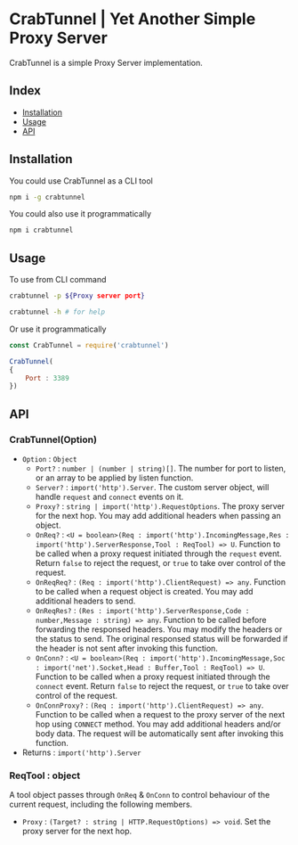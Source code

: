 # CrabTunnel | Yet Another Simple Proxy Server

CrabTunnel is a simple Proxy Server implementation.



## Index
+ [Installation](#installation)
+ [Usage](#usage)
+ [API](#api)



## Installation
You could use CrabTunnel as a CLI tool
```sh
npm i -g crabtunnel
```
You could also use it programmatically
```sh
npm i crabtunnel
```



## Usage
To use from CLI command
```sh
crabtunnel -p ${Proxy server port}

crabtunnel -h # for help
```

Or use it programmatically
```js
const CrabTunnel = require('crabtunnel')

CrabTunnel(
{
	Port : 3389
})
```



## API

### CrabTunnel(Option)
+ `Option` : `Object`
	+ `Port?` : `number | (number | string)[]`. The number for port to listen, or an array to be applied by listen function.
	+ `Server?` : `import('http').Server`. The custom server object, will handle `request` and `connect` events on it.
	+ `Proxy?` : `string | import('http').RequestOptions`. The proxy server for the next hop. You may add additional headers when passing an object.
	+ `OnReq?` : `<U = boolean>(Req : import('http').IncomingMessage,Res : import('http').ServerResponse,Tool : ReqTool) => U`. Function to be called when a proxy request initiated through the `request` event. Return `false` to reject the request, or `true` to take over control of the request.
	+ `OnReqReq?` : `(Req : import('http').ClientRequest) => any`. Function to be called when a request object is created. You may add additional headers to send.
	+ `OnReqRes?` : `(Res : import('http').ServerResponse,Code : number,Message : string) => any`. Function to be called before forwarding the responsed headers. You may modify the headers or the status to send. The original responsed status will be forwarded if the header is not sent after invoking this function.
	+ `OnConn?` : `<U = boolean>(Req : import('http').IncomingMessage,Soc : import('net').Socket,Head : Buffer,Tool : ReqTool) => U`. Function to be called when a proxy request initiated through the `connect` event. Return `false` to reject the request, or `true` to take over control of the request.
	+ `OnConnProxy?` : `(Req : import('http').ClientRequest) => any`. Function to be called when a request to the proxy server of the next hop using `CONNECT` method. You may add additional headers and/or body data. The request will be automatically sent after invoking this function.
+ Returns : `import('http').Server`

### ReqTool : object
A tool object passes through `OnReq` & `OnConn` to control behaviour of the current request, including the following members.
+ `Proxy` : `(Target? : string | HTTP.RequestOptions) => void`. Set the proxy server for the next hop.
